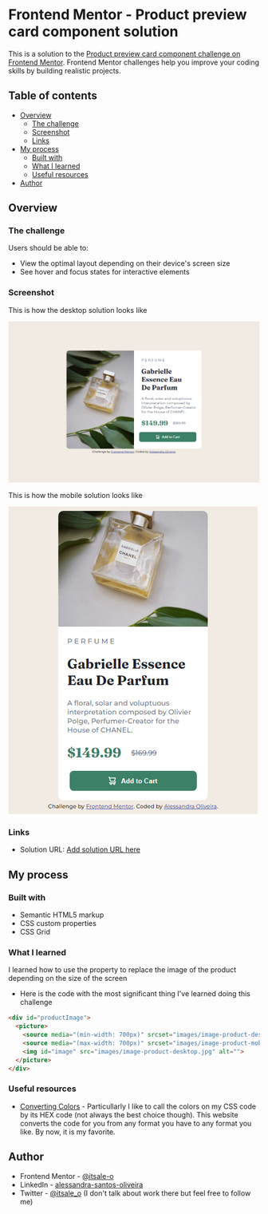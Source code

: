 # Frontend Mentor - Product preview card component solution

This is a solution to the [Product preview card component challenge on Frontend Mentor](https://www.frontendmentor.io/challenges/product-preview-card-component-GO7UmttRfa). Frontend Mentor challenges help you improve your coding skills by building realistic projects. 

## Table of contents

- [Overview](#overview)
  - [The challenge](#the-challenge)
  - [Screenshot](#screenshot)
  - [Links](#links)
- [My process](#my-process)
  - [Built with](#built-with)
  - [What I learned](#what-i-learned)
  - [Useful resources](#useful-resources)
- [Author](#author)

## Overview

### The challenge

Users should be able to:

- View the optimal layout depending on their device's screen size
- See hover and focus states for interactive elements

### Screenshot

This is how the desktop solution looks like 

![](/images/product-preview-solution-desktop.png)

This is how the mobile solution looks like 

![](/images/product-preview-solution-mobile.png)

### Links

- Solution URL: [Add solution URL here](https://your-solution-url.com)

## My process

### Built with

- Semantic HTML5 markup
- CSS custom properties
- CSS Grid

### What I learned

I learned how to use the property <picture> to replace the image of the product depending on the size of the screen

- Here is the code with the most significant thing I've learned doing this challenge 

```html
<div id="productImage">
  <picture>
    <source media="(min-width: 700px)" srcset="images/image-product-desktop.jpg">
    <source media="(max-width: 700px)" srcset="images/image-product-mobile.jpg">
    <img id="image" src="images/image-product-desktop.jpg" alt="">
  </picture>
</div>
```

### Useful resources

- [Converting Colors](https://convertingcolors.com/) - Particullarly I like to call the colors on my CSS code by its HEX code (not always the best choice though). This website converts the code for you from any format you have to any format you like. By now, it is my favorite.

## Author

- Frontend Mentor - [@itsale-o](https://www.frontendmentor.io/profile/itsale-o)
- LinkedIn - [alessandra-santos-oliveira](https://www.linkedin.com/in/alessandra-santos-oliveira/)
- Twitter - [@itsale_o](https://twitter.com/itsale_o) (I don't talk about work there but feel free to follow me)
